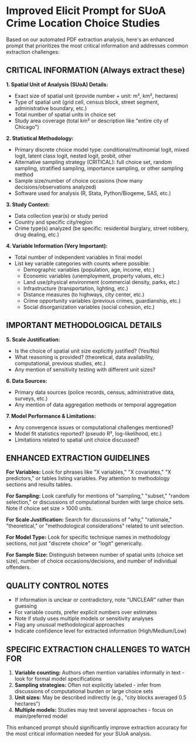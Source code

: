 # Improved Elicit Prompt for SUoA Crime Location Choice Studies

Based on our automated PDF extraction analysis, here's an enhanced prompt that prioritizes the most critical information and addresses common extraction challenges:

## CRITICAL INFORMATION (Always extract these)

**1. Spatial Unit of Analysis (SUoA) Details:**
- Exact size of spatial unit (provide number + unit: m², km², hectares)
- Type of spatial unit (grid cell, census block, street segment, administrative boundary, etc.)
- Total number of spatial units in choice set
- Study area coverage (total km² or description like "entire city of Chicago")

**2. Statistical Methodology:**
- Primary discrete choice model type: conditional/multinomial logit, mixed logit, latent class logit, nested logit, probit, other
- Alternative sampling strategy (CRITICAL): full choice set, random sampling, stratified sampling, importance sampling, or other sampling method
- Sample size/number of choice occasions (how many decisions/observations analyzed)
- Software used for analysis (R, Stata, Python/Biogeme, SAS, etc.)

**3. Study Context:**
- Data collection year(s) or study period
- Country and specific city/region
- Crime type(s) analyzed (be specific: residential burglary, street robbery, drug dealing, etc.)

**4. Variable Information (Very Important):**
- Total number of independent variables in final model
- List key variable categories with counts where possible:
  * Demographic variables (population, age, income, etc.)
  * Economic variables (unemployment, property values, etc.)
  * Land use/physical environment (commercial density, parks, etc.)
  * Infrastructure (transportation, lighting, etc.)
  * Distance measures (to highways, city center, etc.)
  * Crime opportunity variables (previous crimes, guardianship, etc.)
  * Social disorganization variables (social cohesion, etc.)

## IMPORTANT METHODOLOGICAL DETAILS

**5. Scale Justification:**
- Is the choice of spatial unit size explicitly justified? (Yes/No)
- What reasoning is provided? (theoretical, data availability, computational, previous studies, etc.)
- Any mention of sensitivity testing with different unit sizes?

**6. Data Sources:**
- Primary data sources (police records, census, administrative data, surveys, etc.)
- Any mention of data aggregation methods or temporal aggregation

**7. Model Performance & Limitations:**
- Any convergence issues or computational challenges mentioned?
- Model fit statistics reported? (pseudo R², log-likelihood, etc.)
- Limitations related to spatial unit choice discussed?

## ENHANCED EXTRACTION GUIDELINES

**For Variables:** Look for phrases like "X variables," "X covariates," "X predictors," or tables listing variables. Pay attention to methodology sections and results tables.

**For Sampling:** Look carefully for mentions of "sampling," "subset," "random selection," or discussions of computational burden with large choice sets. Note if choice set size > 1000 units.

**For Scale Justification:** Search for discussions of "why," "rationale," "theoretical," or "methodological considerations" related to unit selection.

**For Model Type:** Look for specific technique names in methodology sections, not just "discrete choice" or "logit" generically.

**For Sample Size:** Distinguish between number of spatial units (choice set size), number of choice occasions/decisions, and number of individual offenders.

## QUALITY CONTROL NOTES

- If information is unclear or contradictory, note "UNCLEAR" rather than guessing
- For variable counts, prefer explicit numbers over estimates
- Note if study uses multiple models or sensitivity analyses
- Flag any unusual methodological approaches
- Indicate confidence level for extracted information (High/Medium/Low)

## SPECIFIC EXTRACTION CHALLENGES TO WATCH FOR

1. **Variable counting:** Authors often mention variables informally in text - look for formal model specifications
2. **Sampling strategies:** Often not explicitly labeled - infer from discussions of computational burden or large choice sets
3. **Unit sizes:** May be described indirectly (e.g., "city blocks averaged 0.5 hectares")
4. **Multiple models:** Studies may test several approaches - focus on main/preferred model

This enhanced prompt should significantly improve extraction accuracy for the most critical information needed for your SUoA analysis.
